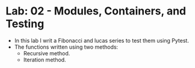 # Lab: 02 - Modules, Containers, and Testing

- In this lab I writ a Fibonacci and lucas series to test them using Pytest.
- The functions written using two methods:
  - Recursive method.
  - Iteration method.